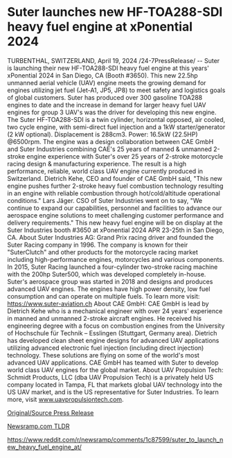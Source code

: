 # Suter launches new HF-TOA288-SDI heavy fuel engine at xPonential 2024

TURBENTHAL, SWITZERLAND, April 19, 2024 /24-7PressRelease/ -- Suter is launching their new HF-TOA288-SDI heavy fuel engine at this years' xPonential 2024 in San Diego, CA (Booth #3650). This new 22.5hp unmanned aerial vehicle (UAV) engine meets the growing demand for engines utilizing jet fuel (Jet-A1, JP5, JP8) to meet safety and logistics goals of global customers.   Suter has produced over 300 gasoline TOA288 engines to date and the increase in demand for larger heavy fuel UAV engines for group 3 UAV's was the driver for developing this new engine. The Suter HF-TOA288-SDI is a twin cylinder, horizontal opposed, air cooled, two cycle engine, with semi-direct fuel injection and a 1kW starter/generator (2 kW optional). Displacement is 288cm3. Power: 16.5kW (22.5HP) @6500rpm. The engine was a design collaboration between CAE GmbH and Suter Industries combining CAE's 25 years of manned & unmanned 2-stroke engine experience with Suter's over 25 years of 2-stroke motorcycle racing design & manufacturing experience. The result is a high performance, reliable, world class UAV engine currently produced in Switzerland.  Dietrich Kehe, CEO and founder of CAE GmbH said, "This new engine pushes further 2-stroke heavy fuel combustion technology resulting in an engine with reliable combustion through hot/cold/altitude operational conditions." Lars Jäger. CSO of Suter Industries went on to say, "We continue to expand our capabilities, personnel and facilities to advance our aerospace engine solutions to meet challenging customer performance and delivery requirements."   This new heavy fuel engine will be on display at the Suter Industries booth #3650 at xPonential 2024 APR 23-25th in San Diego, CA.  About Suter Industries AG: Grand Prix racing driver and founded the Suter Racing company in 1996. The company is known for their "SuterClutch" and other products for the motorcycle racing market including high-performance engines, motorcycles and various components. In 2015, Suter Racing launched a four-cylinder two-stroke racing machine with the 200hp Suter500, which was developed completely in-house. Suter's aerospace group was started in 2018 and designs and produces advanced UAV engines. The engines have high power density, low fuel consumption and can operate on multiple fuels. To learn more visit: https://www.suter-aviation.ch  About CAE GmbH: CAE GmbH is lead by Dietrich Kehe who is a mechanical engineer with over 24 years' experience in manned and unmanned 2-stroke aircraft engines. He received his engineering degree with a focus on combustion engines from the University of Hochschule für Technik – Esslingen (Stuttgart, Germany area). Dietrich has developed clean sheet engine designs for advanced UAV applications utilizing advanced electronic fuel injection (including direct injection) technology. These solutions are flying on some of the world's most advanced UAV applications. CAE GmbH has teamed with Suter to develop world class UAV engines for the global market.  About UAV Propulsion Tech: Schmidt Products, LLC (dba UAV Propulsion Tech) is a privately held US company located in Tampa, FL that markets global UAV technology into the US UAV market, and is the US representative for Suter Industries. To learn more, visit www.uavpropulsiontech.com. 

[Original/Source Press Release](https://www.24-7pressrelease.com/press-release/510091/suter-launches-new-hf-toa288-sdi-heavy-fuel-engine-at-xponential-2024)
                    

[Newsramp.com TLDR](None) 

https://www.reddit.com/r/newsramp/comments/1c87599/suter_to_launch_new_heavy_fuel_engine_at/
